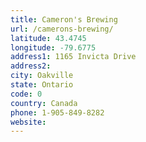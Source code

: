 ```yaml
---
title: Cameron's Brewing
url: /camerons-brewing/
latitude: 43.4745
longitude: -79.6775
address1: 1165 Invicta Drive
address2: 
city: Oakville
state: Ontario
code: 0
country: Canada
phone: 1-905-849-8282
website: 
---
```



